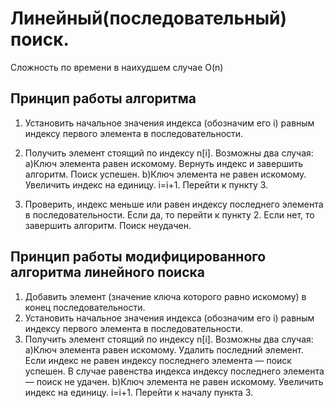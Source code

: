 # Линейный(последовательный) поиск.
Сложность по времени в наихудшем случае O(n)

## Принцип работы алгоритма

1) Установить начальное значения индекса (обозначим его i) равным индексу первого
элемента в последовательности.
2) Получить элемент стоящий по индексу n[i]. Возможны два случая:
a)Ключ элемента равен искомому. Вернуть индекс и завершить алгоритм. Поиск
успешен.
b)Ключ элемента не равен искомому. Увеличить индекс на единицу. i=i+1. Перейти к
пункту 3.

3) Проверить, индекс меньше или равен индексу последнего элемента в
последовательности. Если да, то перейти к пункту 2. Если нет, то завершить алгоритм.
Поиск неудачен.

## Принцип работы модифицированного алгоритма линейного поиска

1) Добавить элемент (значение ключа которого равно искомому) в конец
последовательности.
2) Установить начальное значения индекса (обозначим его i) равным индексу первого
элемента в последовательности.
3) Получить элемент стоящий по индексу n[i]. Возможны два случая:
a)Ключ элемента равен искомому. Удалить последний элемент. Если индекс не
равен индексу последнего элемента — поиск успешен. В случае равенства
индекса индексу последнего элемента — поиск не удачен.
b)Ключ элемента не равен искомому. Увеличить индекс на единицу. i=i+1. Перейти к
началу пункта 3.

